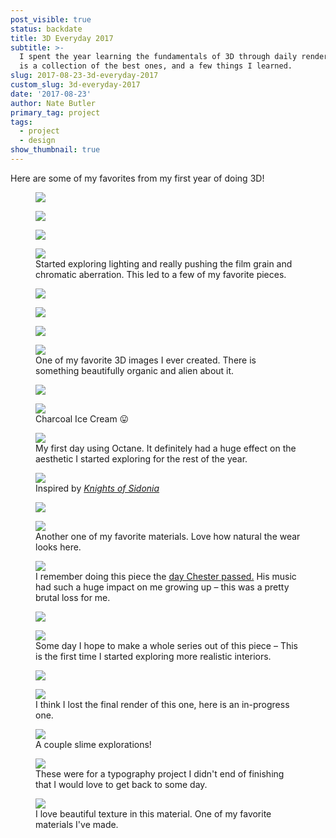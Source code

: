 ```yaml
---
post_visible: true
status: backdate
title: 3D Everyday 2017
subtitle: >-
  I spent the year learning the fundamentals of 3D through daily renders. Here
  is a collection of the best ones, and a few things I learned.
slug: 2017-08-23-3d-everyday-2017
custom_slug: 3d-everyday-2017
date: '2017-08-23'
author: Nate Butler
primary_tag: project
tags:
  - project
  - design
show_thumbnail: true
---
```

<p>Here are some of my favorites from my first year of doing 3D!</p><figure class="w-richtext-figure-type-image w-richtext-align-fullwidth" style="max-width:1920px"><div><img src="https://uploads-ssl.webflow.com/60453108a750bf32c24d79eb/604ae9758a23d1847f29f017_nate_butler_3D_2017_0004.jpg" loading="lazy" width="auto" height="auto"></div></figure><figure class="w-richtext-figure-type-image w-richtext-align-fullwidth" style="max-width:1024px"><div><img src="https://uploads-ssl.webflow.com/60453108a750bf32c24d79eb/604ae992c06bf100ea83890f_nate_butler_3D_2017_0005.jpg" loading="lazy" width="auto" height="auto"></div></figure><figure class="w-richtext-figure-type-image w-richtext-align-fullwidth" style="max-width:1024px"><div><img src="https://uploads-ssl.webflow.com/60453108a750bf32c24d79eb/604aeadbc06bf1ad6e838d0f_nate_butler_3D_2017_0006.jpg" loading="lazy" width="auto" height="auto"></div></figure><figure class="w-richtext-figure-type-image w-richtext-align-fullwidth" style="max-width:1024px"><div><img src="https://uploads-ssl.webflow.com/60453108a750bf32c24d79eb/604aeaeaac5dd6c60f02c433_nate_butler_3D_2017_0007.jpg" loading="lazy" width="auto" height="auto"></div><figcaption>Started exploring lighting and really pushing the film grain and chromatic aberration. This led to a few of my favorite pieces.</figcaption></figure><figure class="w-richtext-figure-type-image w-richtext-align-fullwidth" style="max-width:1024px"><div><img src="https://uploads-ssl.webflow.com/60453108a750bf32c24d79eb/604aeaf20898efa83d3df695_nate_butler_3D_2017_0008.jpg" loading="lazy" width="auto" height="auto"></div></figure><figure class="w-richtext-figure-type-image w-richtext-align-fullwidth" style="max-width:1024px"><div><img src="https://uploads-ssl.webflow.com/60453108a750bf32c24d79eb/604aeb3e7c8fe170c8c58b6f_nate_butler_3D_2017_0009.jpg" loading="lazy" width="auto" height="auto"></div></figure><figure class="w-richtext-figure-type-image w-richtext-align-fullwidth" style="max-width:1024px"><div><img src="https://uploads-ssl.webflow.com/60453108a750bf32c24d79eb/604aeb4642229ef1fef49bfe_nate_butler_3D_2017_0010.jpg" loading="lazy" width="auto" height="auto"></div></figure><figure class="w-richtext-figure-type-image w-richtext-align-fullwidth" style="max-width:1024px"><div><img src="https://uploads-ssl.webflow.com/60453108a750bf32c24d79eb/604aeb55bdf6b18931550387_nate_butler_3D_2017_0011.jpg" loading="lazy" width="auto" height="auto"></div><figcaption>One of my favorite 3D images I ever created. There is something beautifully organic and alien about it.</figcaption></figure><figure class="w-richtext-figure-type-image w-richtext-align-fullwidth" style="max-width:1024px"><div><img src="https://uploads-ssl.webflow.com/60453108a750bf32c24d79eb/604aeb8d8e5d16969c94aa2d_nate_butler_3D_2017_0012.jpg" loading="lazy" width="auto" height="auto"></div></figure><figure class="w-richtext-figure-type-image w-richtext-align-fullwidth" style="max-width:1024px"><div><img src="https://uploads-ssl.webflow.com/60453108a750bf32c24d79eb/604aeb9fa118ea5d31c1a153_nate_butler_3D_2017_0013.jpg" loading="lazy"></div><figcaption>Charcoal Ice Cream 😛</figcaption></figure><figure class="w-richtext-figure-type-image w-richtext-align-fullwidth" style="max-width:1920px"><div><img src="https://uploads-ssl.webflow.com/60453108a750bf32c24d79eb/604ae9a49b859d50f9f52687_nate_butler_3D_2017_0000.jpg" loading="lazy" width="auto" height="auto"></div><figcaption>My first day using Octane. It definitely had a huge effect on the aesthetic I&nbsp;started exploring for the rest of the year.</figcaption></figure><figure class="w-richtext-figure-type-image w-richtext-align-fullwidth" style="max-width:1920px"><div><img src="https://uploads-ssl.webflow.com/60453108a750bf32c24d79eb/604aebd97c8fe1d567c58d54_nate_butler_3D_2017_0014.jpg" loading="lazy"></div><figcaption>Inspired by <a href="https://en.wikipedia.org/wiki/Knights_of_Sidonia"><em>Knights of Sidonia</em></a></figcaption></figure><figure class="w-richtext-figure-type-image w-richtext-align-fullwidth" style="max-width:1920px"><div><img src="https://uploads-ssl.webflow.com/60453108a750bf32c24d79eb/604aec13ac5dd6106202c9b7_nate_butler_3D_2017_0015.jpg" loading="lazy"></div></figure><figure class="w-richtext-figure-type-image w-richtext-align-fullwidth" style="max-width:1920px"><div><img src="https://uploads-ssl.webflow.com/60453108a750bf32c24d79eb/604aec22bdf6b134e955090b_nate_butler_3D_2017_0016.jpg" loading="lazy"></div><figcaption>Another one of my favorite materials. Love how natural the wear looks here.</figcaption></figure><figure class="w-richtext-figure-type-image w-richtext-align-fullwidth" style="max-width:1920px"><div><img src="https://uploads-ssl.webflow.com/60453108a750bf32c24d79eb/604ae9d11b23e8fc14bf945c_nate_butler_3D_2017_0002.jpg" loading="lazy" width="auto" height="auto"></div><figcaption>I remember doing this piece the <a href="https://www.rollingstone.com/music/music-news/chester-benningtons-last-days-linkin-park-singers-mix-of-hope-heaviness-124862/">day Chester passed.</a> His music had such a huge impact on me growing up – this was a pretty brutal loss for me.</figcaption></figure><figure class="w-richtext-figure-type-image w-richtext-align-fullwidth" style="max-width:1920px"><div><img src="https://uploads-ssl.webflow.com/60453108a750bf32c24d79eb/604aec4da6f082a58bd74c35_nate_butler_3D_2017_0017.jpg" loading="lazy"></div></figure><figure class="w-richtext-figure-type-image w-richtext-align-fullwidth" style="max-width:1920px"><div><img src="https://uploads-ssl.webflow.com/60453108a750bf32c24d79eb/604aec5b725b8cc3bf3b6f1f_nate_butler_3D_2017_0018.jpg" loading="lazy"></div><figcaption>Some day I&nbsp;hope to make a whole series out of this piece – This is the first time I started exploring more realistic interiors.</figcaption></figure><figure class="w-richtext-figure-type-image w-richtext-align-fullwidth" style="max-width:1920px"><div><img src="https://uploads-ssl.webflow.com/60453108a750bf32c24d79eb/604aec828a23d1bf7b29f81b_nate_butler_3D_2017_0019.jpg" loading="lazy"></div></figure><figure class="w-richtext-figure-type-image w-richtext-align-fullwidth" style="max-width:1920px"><div><img src="https://uploads-ssl.webflow.com/60453108a750bf32c24d79eb/604aec8caff10059b9256af1_nate_butler_3D_2017_0020.jpg" loading="lazy"></div><figcaption>I think I lost the final render of this one, here is an in-progress one.</figcaption></figure><figure class="w-richtext-figure-type-image w-richtext-align-fullwidth" style="max-width:1920px"><div><img src="https://uploads-ssl.webflow.com/60453108a750bf32c24d79eb/604aecaa0d69f21306ecd22d_nate_butler_3D_2017_0021.jpg" loading="lazy"></div><figcaption>A couple slime explorations!</figcaption></figure><figure class="w-richtext-figure-type-image w-richtext-align-fullwidth" style="max-width:1920px"><div><img src="https://uploads-ssl.webflow.com/60453108a750bf32c24d79eb/604aecbdd4cff91c60695c9e_nate_butler_3D_2017_0022.jpg" loading="lazy"></div><figcaption>These were for a typography project I didn't end of finishing that I&nbsp;would love to get back to some day.</figcaption></figure><figure class="w-richtext-figure-type-image w-richtext-align-fullwidth" style="max-width:1024px"><div><img src="https://uploads-ssl.webflow.com/60453108a750bf32c24d79eb/604aea855237e53a379a0887_nate_butler_3D_2017_0003.jpg" loading="lazy" width="auto" height="auto"></div><figcaption>I love beautiful texture in this material. One of my favorite materials I've made.</figcaption></figure>